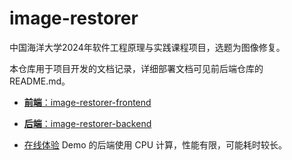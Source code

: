 # image-restorer

中国海洋大学2024年软件工程原理与实践课程项目，选题为图像修复。

本仓库用于项目开发的文档记录，详细部署文档可见前后端仓库的 README.md。

- [**前端**：image-restorer-frontend](https://github.com/no-tomatoes-tonight-or-id-scream/image-restorer-frontend)
- [**后端**：image-restorer-backend](https://github.com/no-tomatoes-tonight-or-id-scream/image-restorer-backend)


- [在线体验](https://no-tomatoes-tonight-or-id-scream.github.io/image-restorer-frontend/) Demo 的后端使用 CPU 计算，性能有限，可能耗时较长。
